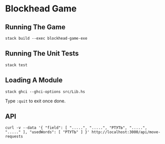 # Blockhead Game

## Running The Game

```shell
stack build --exec blockhead-game-exe
```

## Running The Unit Tests

```shell
stack test
```

## Loading A Module

```shell
stack ghci --ghci-options src/Lib.hs
```

Type `:quit` to exit once done.

## API

```shell
curl -v --data '{ "field": [ ".....", ".....", "РТУТЬ", ".....", "....." ], "usedWords": [ "РТУТЬ" ] }' http://localhost:3000/api/move-requests
```
